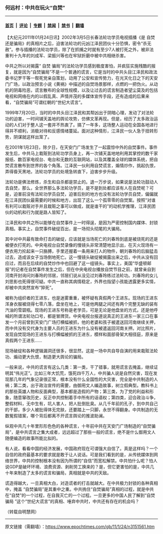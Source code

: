 ### 何远村：中共在玩火“自焚”

---

#### [首页](../../../..?n3151561) &nbsp;|&nbsp; [评论](../../../../../epoch-comment?n3151561) &nbsp;|&nbsp; [专题](../../../../../epoch-special?n3151561) &nbsp;|&nbsp; [禁闻](../../../../../epoch-news?n3151561) &nbsp;|&nbsp; [禁书](../../../../../books?n3151561) &nbsp;|&nbsp; [翻墙](https://github.com/gfw-breaker/nogfw/blob/master/README.md?n3151561)


<div class="post_content" id="artbody" itemprop="articleBody">
 <!-- article content begin -->
 <p>
  【大纪元2011年01月24日讯】2002年3月5日长春法轮功学员电视插播《是
  <ok href="https://www.epochtimes.com/gb/tag/%E8%87%AA%E7%84%9A.html">
   自焚
  </ok>
  还是骗局》的真相片之后，迫害法轮功的元凶江泽民团伙十分恐惧，密令“杀无赦”。参与插播的法轮功学员，除了在抓捕之时就有至少7人被打死之外，被非法重判十九年的刘成军、梁振兴等也在牢狱折磨中被中共相继杀害。
 </p>
 <p>
  中共之所以对揭露“
  <ok href="https://www.epochtimes.com/gb/tag/%E8%87%AA%E7%84%9A.html">
   自焚
  </ok>
  骗局”的法轮功学员感到极度害怕，并疯狂实施残酷的报复，就是因为“自焚骗局”不是一个普通的谎言，它是当时的中共头目江泽民和政法委书记罗干等一帮死党亲自策划，动用了公安和宣传势力，在光天化日之下的天安门广场，以政治预言小说《黄祸》中描述的自焚场景那样，点燃的一把伪火。从动机的阴毒险恶，谎言散布的全球性规模，以及让过去的谎言制造者望尘莫及的包括电视和网络在内的以假乱真、声情并茂的多媒体宣传手段，还有造成的后果来看，“自焚骗局”可谓红朝的“世纪大谎言”。
 </p>
 <p>
  1999年7月20日，当时的中共头目江泽民和其帮凶出于阴暗心理，发动了对法轮功的迫害，一时间铺天盖地的舆论攻势，仿佛文革再现。但是，经历了太多政治运动的人们对于整人这一套并不热衷了。搞了一年多，这场整人运动在全国各地进行得并不顺利，消极对待和反感情绪蔓延。面对这种情形，江泽民一伙人急于扭转形势，阴谋就这样出笼了。
 </p>
 <p>
  在2001年1月23日，除夕日，在天安门广场发生了一起震惊中外的自焚事件。事件发生后，中共马上栽赃到法轮功学员身上，再一次铺天盖地地利用其掌控的数千家报纸、数百家电视台、电台和无数的互联网站，以及其覆盖全球的媒体系统，把自焚谎言散布到世界的各个角落。江泽民一伙利用自焚谎言，煽情炒作，挑起仇恨，弄得昏天黑地，法轮功学员的处境急转直下，迫害步步升级。
 </p>
 <p>
  法轮功是佛法修炼，杀生和自杀都是禁止的。退一万步说，如果说是法轮功鼓动人去自焚，那么，全世界那么多法轮功学员，是不是到处都应该有人在自焚呢？可是，迫害前没有法轮功学员自焚，迫害后别的地方也没有法轮功学员自焚，偏偏就在江泽民团伙最需要的时候和地方，出现了这么一个孤零零的自焚案。按照“对谁有利可以栽赃对手并且栽赃之事可以做成，就是谁干的”的动机学推理，江泽民团伙的动机和行为就是路人皆知了。
 </p>
 <p>
  江泽民和中共之所以能够在自焚事件上一时得逞，是因为严密控制国内媒体、封锁真相。事实上，自焚事件破绽百出，是一场彻头彻尾的大骗局。
 </p>
 <p>
  其中对中共最有致命打击的破绽，应该就是当场死亡的刘春玲到底是被烧死的还是被便衣打死的。中央电视台自焚录像的慢镜头非常清楚地显示出，在灭火现场有一便衣用力抡起来一只胳膊，手里还握着一条用来打人的物件，朝刘春玲的后脑猛击过去，造成该女子当场倒地死亡。这一慢镜头破绽被揭露出来之后，中共从没有回应过，而且在后续的自焚炒作中也回避了这一组镜头。事实上，美国“华盛顿邮报”的记者在自焚事件发生之后，但在中央电视台播放自焚节目之前，就曾亲自到河南开封询问刘春玲的邻居，邻居们说从没见过刘春玲练过法轮功。刘春玲的女儿刘思影也死得很可疑。中共一直称其病情稳定，外界也指望小孩能透露更多实情，却被中共突然宣布“猝死”。
 </p>
 <p>
  被称为组织者的王进东，也是迷雾重重，被怀疑有真假两个王进东。现场的王进东浑身衣服被烧得七零八落，盘坐在地上，可是他两腿之间还有两个完整无缺的装有汽油的雪碧瓶。现场的王进东号称是老学员，可是无论是他盘坐的方式，还是他呼喊的所谓法轮功口号，都是冒牌货。中央电视台报道说真正的王进东一家三口在事发一个月前曾到天安门广场打横幅被抓，他的老婆和孩子被遣送回河南继续关押，而中共没有交代身为主要人员的王进东为什么没有被遣返回河南关押。对比照片，发现自焚现场的王进东与打横幅被抓的王进东，模样和面部骨架大相径庭，原来是真假两个王进东……
 </p>
 <p>
  现场破绽和各种逻辑漏洞还很多，很显然，这是一场中共自导自演的用来栽赃法轮功、煽动更大仇恨，制造更大舆论的骗局。
 </p>
 <p>
  一般来说，中共的谎言有这么几类：第一类，干了错事，就用谎言去掩盖，继续证明其“伟光正”。比如三年大饥荒，饿死四千万人，中共骗人说是自然灾害，现在发现那几年的气象记录很正常，根本没有什么全国性的大灾害，完全是中共制造的人祸；第二类，出于政治宣传的需要，由御用文人编造故事，树立假典型。教科书上的那些英雄人物和反面典型，基本都是造假的产物；第三类，为了党的利益和形象，随意窜改历史，反正中共控制着手中所有的话语权；第四类，迎合政治斗争，整假材料，无中生有，坑人害人，把人批倒批臭。从几千年前的孔子，到中共自己的干部，多少人被批得体无完肤，还要踏上一只脚，永世不得翻身。中共制造的无数冤假错案，哪个背后都离不开谎言舆论的推波助澜。
 </p>
 <p>
  纵观中共几十年里形形色色的各种谎言，十年前中共在天安门广场制造的“自焚骗局”，是中共谎言之集大成者，远远超过了那些一般的谎言，绝不是什么御用文人随便编造的故事所能比拟的。
 </p>
 <p>
  有人说，看看中国的经济发展，中国政府现在可谓强大自信了。真是这样吗？一个自信的政府最基本的要求就是敢于让人说话。可是我们看到的是，从传统媒体到网络世界，中共的控制根本没有因为所谓的“自信”而宽松解禁。中共怕什么呢？怕人说GDP是破坏环境、浪费资源、剥削劳工换来的？是，但它更害怕的是，中共几十年来制造了太多的谎言和骗局，真相就是中共的天敌。
 </p>
 <p>
  谎造得越大，一旦真相大白，对造谎者的打击就越大。在中共极力封锁的各种真相中，掩盖 “自焚骗局”是其重中之重。中共摀住“自焚骗局”真相的过程，就是中共在“自焚”的一个过程，在自我灭亡的一个过程。一旦更多的中国人民了解到“自焚骗局 ”这个“世纪大谎言”的真相、唾弃中共时，中共还有存在的机会吗？
 </p>
 <p>
  （转载自明慧网）
 </p>
 <!-- article content end -->
 <div id="below_article_ad">
 </div>
</div>


---

原文链接（需翻墙）：https://www.epochtimes.com/gb/11/1/24/n3151561.htm